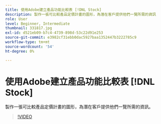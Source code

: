 ```yaml
---
title: 使用Adobe建立產品功能比較表 [!DNL Stock]
description: 製作一張可比較產品定價計畫的圖形，為潛在客戶提供他們一覽所需的資訊
role: User
level: Beginner, Intermediate
thumbnail: 331817.jpg
exl-id: d521eb09-b7c4-4739-898d-53c22d91e253
source-git-commit: e3982cf31ebb0dac5927baa1352447b3222785c9
workflow-type: tm+mt
source-wordcount: '54'
ht-degree: 0%

---
```


# 使用Adobe建立產品功能比較表 [!DNL Stock]

製作一張可比較產品定價計畫的圖形，為潛在客戶提供他們一覽所需的資訊。

>[!VIDEO](https://video.tv.adobe.com/v/331817?hidetitle=true)
